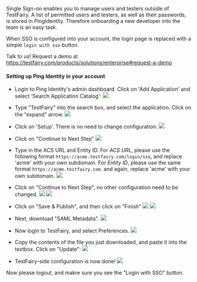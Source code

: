 Single Sign-on enables you to manage users and testers outside of TestFairy. A list of permitted users and testers, as well as their passwords, is stored in PingIdentity. Therefore onboarding a new developer into the team is an easy task.

When SSO is configured into your account, the login page is replaced with a simple `login with sso` button.

Talk to us! Request a demo at https://testfairy.com/products/solutions/enterprise#request-a-demo

#### Setting up Ping Identity in your account

- Login to Ping Identity's admin dashboard. Click on 'Add Application' and select 'Search Application Catalog':
  ![](https://docs.testfairy.com/img/sso/pingidentity/ping-identity-1.png)
 
- Type "TestFairy" into the search box, and select the application. Click on the "expand" arrow.
  ![](https://docs.testfairy.com/img/sso/pingidentity/ping-identity-2.png)
 
- Click on 'Setup'. There is no need to change configuration:
  ![](https://docs.testfairy.com/img/sso/pingidentity/ping-identity-3.png)
    
- Click on "Continue to Next Step"
  ![](https://docs.testfairy.com/img/sso/pingidentity/ping-identity-4.png)
  
- Type in the ACS URL and Entity ID. For *ACS URL*, please use the following format `https://acme.testfairy.com/login/sso`, and replace 'acme' with your own subdomain. 
For *Entity ID*, please use the same format `https://acme.testfairy.com`. and again, replace 'acme' with your own subdomain.
  ![](https://docs.testfairy.com/img/sso/pingidentity/ping-identity-5.png)

- Click on "Continue to Next Step", no other configuration need to be changed.
  ![](https://docs.testfairy.com/img/sso/pingidentity/ping-identity-6.png)
  ![](https://docs.testfairy.com/img/sso/pingidentity/ping-identity-7.png)
  
- Click on "Save & Publish", and then click on "Finish"
  ![](https://docs.testfairy.com/img/sso/pingidentity/ping-identity-8.png)
  ![](https://docs.testfairy.com/img/sso/pingidentity/ping-identity-9.png)

- Next, download "SAML Metadata".
  ![](https://docs.testfairy.com/img/sso/pingidentity/ping-identity-10.png)
  
- Now login to TestFairy, and select Preferences.
  ![](https://docs.testfairy.com/img/sso/pingidentity/ping-identity-11.png)
  
- Copy the contents of the file you just downloaded, and paste it into the textbox. Click on "Update":
  ![](https://docs.testfairy.com/img/sso/pingidentity/ping-identity-12.png)
  
- TestFairy-side configuration is now done!
  ![](https://docs.testfairy.com/img/sso/pingidentity/ping-identity-13.png)

Now please logout, and makre sure you see the "Login with SSO" button.
